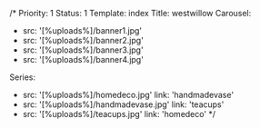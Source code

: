 /*
Priority: 1
Status: 1
Template: index
Title: westwillow
Carousel:
- src: '[%uploads%]/banner1.jpg'
- src: '[%uploads%]/banner2.jpg'
- src: '[%uploads%]/banner3.jpg'
- src: '[%uploads%]/banner4.jpg'

Series:
- src: '[%uploads%]/homedeco.jpg'
  link: 'handmadevase'
- src: '[%uploads%]/handmadevase.jpg'
  link: 'teacups'
- src: '[%uploads%]/teacups.jpg'
  link: 'homedeco'
*/
